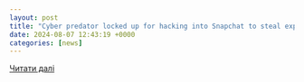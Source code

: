 ```yaml
---
layout: post
title: "Cyber predator locked up for hacking into Snapchat to steal explicit images | Cybernews"
date: 2024-08-07 12:43:19 +0000
categories: [news]
---
```


[Читати далі](https://cybernews.com/cybercrime/cyber-predator-hacks-snapchat-accounts/)
